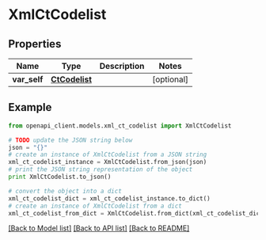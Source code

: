 # XmlCtCodelist


## Properties
Name | Type | Description | Notes
------------ | ------------- | ------------- | -------------
**var_self** | [**CtCodelist**](CtCodelist.md) |  | [optional] 

## Example

```python
from openapi_client.models.xml_ct_codelist import XmlCtCodelist

# TODO update the JSON string below
json = "{}"
# create an instance of XmlCtCodelist from a JSON string
xml_ct_codelist_instance = XmlCtCodelist.from_json(json)
# print the JSON string representation of the object
print XmlCtCodelist.to_json()

# convert the object into a dict
xml_ct_codelist_dict = xml_ct_codelist_instance.to_dict()
# create an instance of XmlCtCodelist from a dict
xml_ct_codelist_from_dict = XmlCtCodelist.from_dict(xml_ct_codelist_dict)
```
[[Back to Model list]](../README.md#documentation-for-models) [[Back to API list]](../README.md#documentation-for-api-endpoints) [[Back to README]](../README.md)


